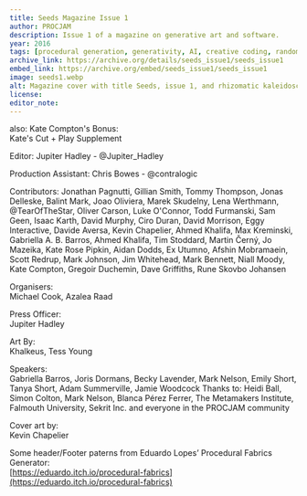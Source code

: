 ```yaml
---
title: Seeds Magazine Issue 1
author: PROCJAM
description: Issue 1 of a magazine on generative art and software.
year: 2016
tags: [procedural generation, generativity, AI, creative coding, randomness, programming]
archive_link: https://archive.org/details/seeds_issue1/seeds_issue1
embed_link: https://archive.org/embed/seeds_issue1/seeds_issue1
image: seeds1.webp
alt: Magazine cover with title Seeds, issue 1, and rhizomatic kaleidoscopic silver patterning in center 
license: 
editor_note: 
---
```


also: Kate Compton's Bonus:  
Kate's Cut + Play Supplement

Editor: Jupiter Hadley - @Jupiter_Hadley

Production Assistant: Chris Bowes - @contralogic

Contributors: 
Jonathan Pagnutti, Gillian Smith, Tommy Thompson, Jonas Delleske, Balint Mark, Joao Oliviera, Marek Skudelny, Lena Werthmann, @TearOfTheStar, Oliver Carson, Luke O'Connor, Todd Furmanski, Sam Geen, Isaac Karth, David Murphy, Ciro Duran, David Morrison, Eggy Interactive, Davide Aversa, Kevin Chapelier, Ahmed Khalifa, Max Kreminski, Gabriella A. B. Barros, Ahmed Khalifa, Tim Stoddard, Martin Černý, Jo Mazeika, Kate Rose Pipkin, Aidan Dodds, Ex Utumno, Afshin Mobramaein, Scott Redrup, Mark Johnson, Jim Whitehead, Mark Bennett, Niall Moody, Kate Compton, Gregoir Duchemin, Dave Griffiths, Rune Skovbo Johansen

Organisers:  
Michael Cook, Azalea Raad

Press Officer:  
Jupiter Hadley

Art By:  
Khalkeus, Tess Young

Speakers:  
Gabriella Barros, Joris Dormans,
Becky Lavender, Mark Nelson,
Emily Short, Tanya Short, Adam
Summerville, Jamie Woodcock
Thanks to: Heidi Ball, Simon Colton, Mark
Nelson, Blanca Pérez Ferrer, The
Metamakers Institute, Falmouth University,
Sekrit Inc. and everyone in the PROCJAM
community

Cover art by:   
Kevin Chapelier

Some header/Footer paterns from
Eduardo Lopes’ Procedural Fabrics
Generator:  
[https://eduardo.itch.io/procedural-fabrics](https://eduardo.itch.io/procedural-fabrics)
